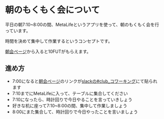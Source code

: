 # 朝のもくもく会について

平日の朝7:10~8:00の間、MetaLifeというアプリを使って、朝のもくもく会を行っています。

時間を決めて集中して作業するというコンセプトです。

[朝会ページ](https://flutteruniv.com/morning_gather)から入ると10FUTがもらえます。

## 進め方
- 7:00になると[朝会ページ](https://flutteruniv.com/morning_gather)のリンクが[slackの#club_コワーキング](https://flutteruniv.slack.com/archives/C02T8HG9YUW)にて貼られます
- 7:10までにMetaLifeに入って、テーブルに集合してください
- 7:10になったら、時計回りで今日やることを言っていきしょう
- 好きな机に座って7:10~8:00の間、集中して作業しましょう
- 8:00にまた集合して、時計回りで今日やったことを言いましょう
